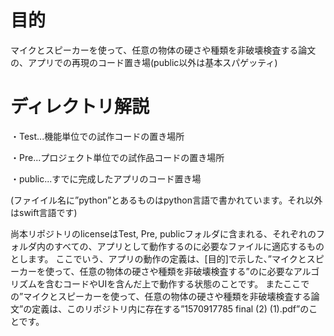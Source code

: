 # 目的
マイクとスピーカーを使って、任意の物体の硬さや種類を非破壊検査する論文の、アプリでの再現のコード置き場(public以外は基本スパゲッティ)

# ディレクトリ解説

・Test...機能単位での試作コードの置き場所

・Pre...プロジェクト単位での試作品コードの置き場所

・public...すでに完成したアプリのコード置き場

(ファイイル名に”python”とあるものはpython言語で書かれています。それ以外はswift言語です)

尚本リポジトリのlicenseはTest, Pre, publicフォルダに含まれる、それぞれのフォルダ内のすべての、アプリとして動作するのに必要なファイルに適応するものとします。
ここでいう、アプリの動作の定義は、[目的]で示した、”マイクとスピーカーを使って、任意の物体の硬さや種類を非破壊検査する”のに必要なアルゴリズムを含むコードやUIを含んだ上で動作する状態のことです。
またここでの”マイクとスピーカーを使って、任意の物体の硬さや種類を非破壊検査する論文”の定義は、このリポジトリ内に存在する”1570917785 final (2) (1).pdf”のことです。

